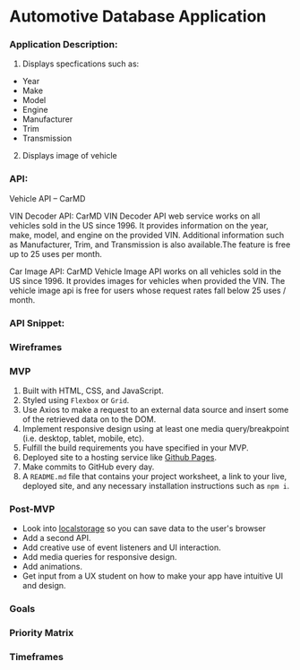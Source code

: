 # Automotive Database Application

### Application Description:
1. Displays specfications such as:
- Year
- Make
- Model
- Engine
- Manufacturer
- Trim
- Transmission
2. Displays image of vehicle

### API:
Vehicle API – CarMD

VIN Decoder API: CarMD VIN Decoder API web service works on all vehicles sold in the US since 1996. It provides information on the year, make, model, and engine on the provided VIN. Additional information such as Manufacturer, Trim, and Transmission is also available.The feature is free up to 25 uses per month. 

Car Image API: CarMD Vehicle Image API works on all vehicles sold in the US since 1996. It provides images for vehicles when provided the VIN. The vehicle image api is free for users whose request rates fall below 25 uses / month.

### API Snippet:



### Wireframes



### MVP

1. Built with HTML, CSS, and JavaScript.
1. Styled using `Flexbox` or `Grid`.
1. Use Axios to make a request to an external data source and insert some of the retrieved data on to the DOM.
1. Implement responsive design using at least one media query/breakpoint (i.e. desktop, tablet, mobile, etc).
1. Fulfill the build requirements you have specified in your MVP.
1. Deployed site to a hosting service like [Github Pages](https://pages.github.com/).
1. Make commits to GitHub every day.
1. A `README.md` file that contains your project worksheet, a link to your live, deployed site, and any necessary installation instructions such as ```npm i```.

### Post-MVP

- Look into [localstorage](https://developer.mozilla.org/en-US/docs/Web/API/Window/localStorage) so you can save data to the user's browser 
- Add a second API.
- Add creative use of event listeners and UI interaction.
- Add media queries for responsive design.
- Add animations.
- Get input from a UX student on how to make your app have intuitive UI and design.

### Goals



### Priority Matrix



### Timeframes


